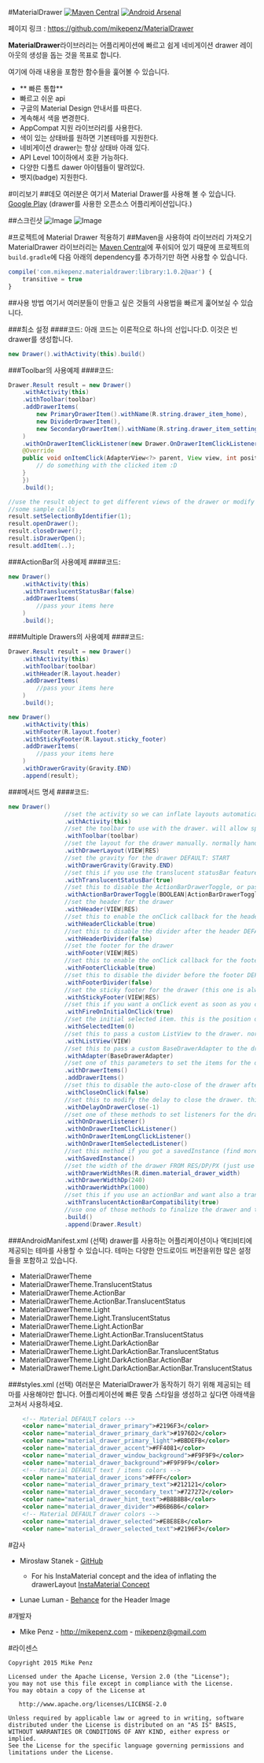 #MaterialDrawer  [![Maven Central](../img/005$25$03.png)](https://maven-badges.herokuapp.com/maven-central/com.mikepenz.materialdrawer/library) [![Android Arsenal](../img/005$25$04.png)](https://android-arsenal.com/details/1/1526)

페이지 링크 : https://github.com/mikepenz/MaterialDrawer

**MaterialDrawer**라이브러리는 어플리케이션에 빠르고 쉽게 네비게이션 drawer 레이아웃의 생성을 돕는 것을 목표로 합니다.

여기에 아래 내용을 포함한 함수들을 훑어볼 수 있습니다.

- ** 빠른 통합**
- 빠르고 쉬운 api
- 구글의 Material Design 안내서를 따른다.
- 계속해서 색을 변경한다.
- AppCompat 지원 라이브러리를 사용한다.
- 색이 있는 상태바를 원하면 기본테마를 지원한다.
- 네비게이션 drawer는 항상 상태바 아래 있다.
- API Level 10이하에서 호환 가능하다.  
- 다양한 디폴트 dawer 아이템들이 딸려있다.
- 뱃지(badge) 지원한다.

#미리보기
##데모
여러분은 여기서 Material Drawer를 사용해 볼 수 있습니다.  [Google Play](https://play.google.com/store/apps/details?id=com.mikepenz.unsplash) (drawer를 사용한 오픈소스 어플리케이션입니다.)



##스크린샷
![Image](../img/005$25$01.png)  ![Image](../img/005$25$02.png)


#프로젝트에 Material Drawer 적용하기
##Maven을 사용하여 라이브러리 가져오기
MaterialDrawer 라이브러리는  [Maven Central](http://search.maven.org/#search|ga|1|g%3A%22com.mikepenz.materialdrawer%22)에 푸쉬되어 있기 때문에 프로젝트의  `build.gradle`에 다음 아래의 dependency를 추가하기만 하면 사용할 수 있습니다.

```javascript
compile('com.mikepenz.materialdrawer:library:1.0.2@aar') {
	transitive = true
}
```

##사용 방법
여기서 여러분들이 만들고 싶은 것들의 사용법을 빠르게 훑어보실 수 있습니다.

###최소 설정
####코드:
아래 코드는 이론적으로 하나의 선입니다:D. 이것은 빈 drawer를 생성합니다.
```java
new Drawer().withActivity(this).build()
```


###Toolbar의 사용예제
####코드:
```java
Drawer.Result result = new Drawer()
    .withActivity(this)
    .withToolbar(toolbar)
    .addDrawerItems(
	    new PrimaryDrawerItem().withName(R.string.drawer_item_home),
	    new DividerDrawerItem(),
	    new SecondaryDrawerItem().withName(R.string.drawer_item_settings)
    )
    .withOnDrawerItemClickListener(new Drawer.OnDrawerItemClickListener() {
    @Override
    public void onItemClick(AdapterView<?> parent, View view, int position, long id, IDrawerItem drawerItem) {
    	// do something with the clicked item :D
    }
    })
    .build();

//use the result object to get different views of the drawer or modify it's data
//some sample calls
result.setSelectionByIdentifier(1);
result.openDrawer();
result.closeDrawer();
result.isDrawerOpen();
result.addItem(..);

```

###ActionBar의 사용예제
####코드:
```java
new Drawer()
	.withActivity(this)
	.withTranslucentStatusBar(false)
	.addDrawerItems(
		//pass your items here
	)
	.build();
```

###Multiple Drawers의 사용예제
####코드:
```java
Drawer.Result result = new Drawer()
	.withActivity(this)
	.withToolbar(toolbar)
	.withHeader(R.layout.header)
	.addDrawerItems(
		//pass your items here
	)
	.build();

new Drawer()
	.withActivity(this)
    .withFooter(R.layout.footer)
    .withStickyFooter(R.layout.sticky_footer)
    .addDrawerItems(
    	//pass your items here
    )
    .withDrawerGravity(Gravity.END)
    .append(result);
```

###메서드 명세
####코드:
```java
new Drawer()
                //set the activity so we can inflate layouts automatically
                .withActivity(this)
                //set the toolbar to use with the drawer. will allow special stuff like ActionBarDrawerToggle
                .withToolbar(toolbar)
                //set the layout for the drawer manually. normally handled by the library
                .withDrawerLayout(VIEW|RES)
                //set the gravity for the drawer DEFAULT: START
                .withDrawerGravity(Gravity.END)
                //set this if you use the translucent statusBar feature DEFAULT: true
                .withTranslucentStatusBar(true)
                //set this to disable the ActionBarDrawerToggle, or pass a custom ActionBarDrawerToggle DEFAULT: true
                .withActionBarDrawerToggle(BOOLEAN|ActionBarDrawerToggle)
                //set the header for the drawer
                .withHeader(VIEW|RES)
                //set this to enable the onClick callback for the header
                .withHeaderClickable(true)
                //set this to disable the divider after the header DEFAULT: true
                .withHeaderDivider(false)
                //set the footer for the drawer
                .withFooter(VIEW|RES)
                //set this to enable the onClick callback for the footer
                .withFooterClickable(true)
                //set this to disable the divider before the footer DEFAULT: true
                .withFooterDivider(false)
                //set the sticky footer for the drawer (this one is always visible)
                .withStickyFooter(VIEW|RES)
                //set this if you want a onClick event as soon as you call .build() for the initial set DEFAULT: false
                .withFireOnInitialOnClick(true)
                //set the initial selected item. this is the position of the item. NOT the identifier
                .withSelectedItem(0)
                //set this to pass a custom ListView to the drawer. normally handled by the library
                .withListView(VIEW)
                //set this to pass a custom BaseDrawerAdapter to the drawer. normally handled by the library
                .withAdapter(BaseDrawerAdapter)
                //set one of this parameters to set the items for the drawer. not required if you pass your own adapter or even your own listView
                .withDrawerItems()
                .addDrawerItems()
                //set this to disable the auto-close of the drawer after onClick DEFAULT: true
                .withCloseOnClick(false)
                //set this to modify the delay to close the drawer. this is a "hack" to prevent lag after onClick DEFAULT: 150 / DISABLE: -1
                .withDelayOnDrawerClose(-1)
                //set one of these methods to set listeners for the drawer
                .withOnDrawerListener()
                .withOnDrawerItemClickListener()
                .withOnDrawerItemLongClickListener()
                .withOnDrawerItemSelectedListener()
                //set this method if you got a savedInstance (find more details in the sample application)
                .withSavedInstance()
                //set the width of the drawer FROM RES/DP/PX (just use one)
                .withDrawerWidthRes(R.dimen.material_drawer_width)
                .withDrawerWidthDp(240)
                .withDrawerWidthPx(1000)
                //set this if you use an actionBar and want also a translucent statusBar (really rare scenario) DEFAULT: false
                .withTranslucentActionBarCompatibility(true)
                //use one of those methods to finalize the drawer and to build it. append to add a second drawer to an existing drawer
                .build()
                .append(Drawer.Result)
```

###AndroidManifest.xml (선택)
drawer를 사용하는 어플리케이션이나 액티비티에 제공되는 테마를 사용할 수 있습니다. 테마는 다양한 안드로이드 버전을위한 많은 설정들을 포함하고 있습니다.

- MaterialDrawerTheme
- MaterialDrawerTheme.TranslucentStatus
- MaterialDrawerTheme.ActionBar
- MaterialDrawerTheme.ActionBar.TranslucentStatus
- MaterialDrawerTheme.Light
- MaterialDrawerTheme.Light.TranslucentStatus
- MaterialDrawerTheme.Light.ActionBar
- MaterialDrawerTheme.Light.ActionBar.TranslucentStatus
- MaterialDrawerTheme.Light.DarkActionBar
- MaterialDrawerTheme.Light.DarkActionBar.TranslucentStatus
- MaterialDrawerTheme.Light.DarkActionBar.ActionBar
- MaterialDrawerTheme.Light.DarkActionBar.ActionBar.TranslucentStatus
  


###styles.xml (선택)
여러분은 MaterialDrawer가 동작하기 하기 위해 제공되는 테마를 사용해야만 합니다.
어플리케이션에 빠른 맞춤 스타일을 생성하고 싶다면 아래색을 고쳐서 사용하세요.
```xml
	<!-- Material DEFAULT colors -->
    <color name="material_drawer_primary">#2196F3</color>
    <color name="material_drawer_primary_dark">#1976D2</color>
    <color name="material_drawer_primary_light">#BBDEFB</color>
    <color name="material_drawer_accent">#FF4081</color>
    <color name="material_drawer_window_background">#F9F9F9</color>
    <color name="material_drawer_background">#F9F9F9</color>
    <!-- Material DEFAULT text / items colors -->
    <color name="material_drawer_icons">#FFF</color>
    <color name="material_drawer_primary_text">#212121</color>
    <color name="material_drawer_secondary_text">#727272</color>
    <color name="material_drawer_hint_text">#B8B8B8</color>
    <color name="material_drawer_divider">#B6B6B6</color>
    <!-- Material DEFAULT drawer colors -->
    <color name="material_drawer_selected">#E8E8E8</color>
    <color name="material_drawer_selected_text">#2196F3</color>
```

#감사

- Mirosław Stanek - [GitHub](https://github.com/frogermcs)
	- For his InstaMaterial concept and the idea of inflating the drawerLayout [InstaMaterial Concept](http://frogermcs.github.io/InstaMaterial-concept-part-7-navigation-drawer/)

- Lunae Luman - [Behance](https://www.behance.net/gallery/18526001/Material-Wallpaper) for the Header Image

#개발자

* Mike Penz - http://mikepenz.com - <mikepenz@gmail.com>


#라이센스

    Copyright 2015 Mike Penz

    Licensed under the Apache License, Version 2.0 (the "License");
    you may not use this file except in compliance with the License.
    You may obtain a copy of the License at

       http://www.apache.org/licenses/LICENSE-2.0

    Unless required by applicable law or agreed to in writing, software
    distributed under the License is distributed on an "AS IS" BASIS,
    WITHOUT WARRANTIES OR CONDITIONS OF ANY KIND, either express or implied.
    See the License for the specific language governing permissions and
    limitations under the License.
